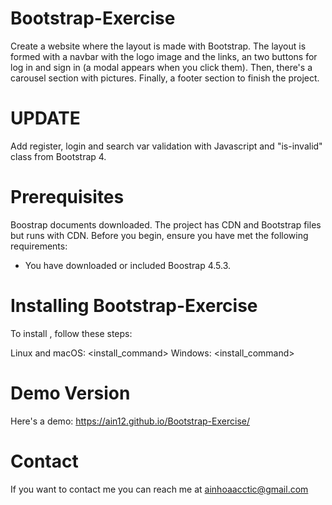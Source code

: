 # Bootstrap-Exercise
Create a website where the layout is made with Bootstrap. The layout is formed with a navbar with the logo image and the links, an two buttons for log in and sign in (a modal appears when you click them). Then, there's a carousel section with pictures. Finally, a footer section to finish the project. 

# UPDATE
Add register, login and search var validation with Javascript and "is-invalid" class from Bootstrap 4. 

# Prerequisites
Boostrap documents downloaded. The project has CDN and Bootstrap files but runs with CDN. Before you begin, ensure you have met the following requirements:
- You have downloaded or included Boostrap 4.5.3.

# Installing Bootstrap-Exercise
To install <Bootstrap-Exercise>, follow these steps:

Linux and macOS:
    <install_command>
Windows:
    <install_command>

# Demo Version

Here's a demo: https://ain12.github.io/Bootstrap-Exercise/

# Contact
If you want to contact me you can reach me at ainhoaacctic@gmail.com

